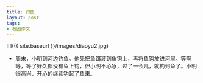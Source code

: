 ```yaml
---
title: 钓鱼
layout: post
tags:
- 看图作文
---
```


![]({{ site.baseurl }}/images/diaoyu2.jpg)
* 周末，小明到河边钓鱼。他先把鱼饵装到鱼钩上，再将鱼钩放进河里。等啊等，等了好久都没有鱼上钩，但小明不心急，过了一会儿，就钓到鱼了。小明很高兴，开心的继续钓起了鱼来。
